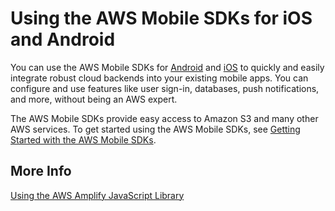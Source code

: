 # Using the AWS Mobile SDKs for iOS and Android<a name="using-mobile-sdks"></a>

You can use the AWS Mobile SDKs for [Android](https://aws-amplify.github.io/docs/android/storage) and [iOS](https://aws-amplify.github.io/docs/ios/storage) to quickly and easily integrate robust cloud backends into your existing mobile apps\. You can configure and use features like user sign\-in, databases, push notifications, and more, without being an AWS expert\.

The AWS Mobile SDKs provide easy access to Amazon S3 and many other AWS services\. To get started using the AWS Mobile SDKs, see [Getting Started with the AWS Mobile SDKs](https://docs.aws.amazon.com/aws-mobile/latest/developerguide/getting-started.html)\.

## More Info<a name="using-mobile-sdks-moreinfo"></a>

[Using the AWS Amplify JavaScript Library ](using-aws-amplify.md)